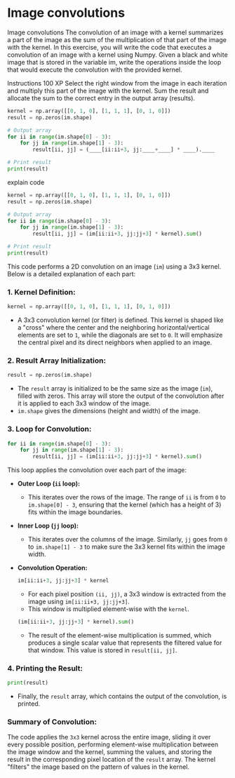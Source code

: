 # Image convolutions

Image convolutions
The convolution of an image with a kernel summarizes a part of the image as the sum of the multiplication of that part of the image with the kernel. In this exercise, you will write the code that executes a convolution of an image with a kernel using Numpy. Given a black and white image that is stored in the variable im, write the operations inside the loop that would execute the convolution with the provided kernel.

Instructions
100 XP
Select the right window from the image in each iteration and multiply this part of the image with the kernel.
Sum the result and allocate the sum to the correct entry in the output array (results).

```py
kernel = np.array([[0, 1, 0], [1, 1, 1], [0, 1, 0]])
result = np.zeros(im.shape)

# Output array
for ii in range(im.shape[0] - 3):
    for jj in range(im.shape[1] - 3):
        result[ii, jj] = (____[ii:ii+3, jj:____+____] * ____).____

# Print result
print(result)

```

explain code 

```py
kernel = np.array([[0, 1, 0], [1, 1, 1], [0, 1, 0]])
result = np.zeros(im.shape)

# Output array
for ii in range(im.shape[0] - 3):
    for jj in range(im.shape[1] - 3):
        result[ii, jj] = (im[ii:ii+3, jj:jj+3] * kernel).sum()

# Print result
print(result)
```

This code performs a 2D convolution on an image (`im`) using a 3x3 kernel. Below is a detailed explanation of each part:

### 1. **Kernel Definition:**
```py
kernel = np.array([[0, 1, 0], [1, 1, 1], [0, 1, 0]])
```
- A 3x3 convolution kernel (or filter) is defined. This kernel is shaped like a "cross" where the center and the neighboring horizontal/vertical elements are set to `1`, while the diagonals are set to `0`. It will emphasize the central pixel and its direct neighbors when applied to an image.

### 2. **Result Array Initialization:**
```py
result = np.zeros(im.shape)
```
- The `result` array is initialized to be the same size as the image (`im`), filled with zeros. This array will store the output of the convolution after it is applied to each 3x3 window of the image.
- `im.shape` gives the dimensions (height and width) of the image.

### 3. **Loop for Convolution:**
```py
for ii in range(im.shape[0] - 3):
    for jj in range(im.shape[1] - 3):
        result[ii, jj] = (im[ii:ii+3, jj:jj+3] * kernel).sum()
```
This loop applies the convolution over each part of the image:

- **Outer Loop (`ii` loop):**
  - This iterates over the rows of the image. The range of `ii` is from `0` to `im.shape[0] - 3`, ensuring that the kernel (which has a height of 3) fits within the image boundaries.
  
- **Inner Loop (`jj` loop):**
  - This iterates over the columns of the image. Similarly, `jj` goes from `0` to `im.shape[1] - 3` to make sure the 3x3 kernel fits within the image width.

- **Convolution Operation:**
  ```py
  im[ii:ii+3, jj:jj+3] * kernel
  ```
  - For each pixel position `(ii, jj)`, a 3x3 window is extracted from the image using `im[ii:ii+3, jj:jj+3]`.
  - This window is multiplied element-wise with the `kernel`.
  
  ```py
  (im[ii:ii+3, jj:jj+3] * kernel).sum()
  ```
  - The result of the element-wise multiplication is summed, which produces a single scalar value that represents the filtered value for that window. This value is stored in `result[ii, jj]`.

### 4. **Printing the Result:**
```py
print(result)
```
- Finally, the `result` array, which contains the output of the convolution, is printed.

### Summary of Convolution:
The code applies the `3x3` kernel across the entire image, sliding it over every possible position, performing element-wise multiplication between the image window and the kernel, summing the values, and storing the result in the corresponding pixel location of the `result` array. The kernel "filters" the image based on the pattern of values in the kernel.